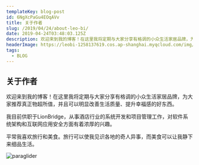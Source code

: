 ```yaml
---
templateKey: blog-post
id: 6NgXcPaGu4EOqAVv
title: 关于作者
slug: /2019/04/24/about-leo-bi/
date: 2019-04-24T03:48:03.125Z
description: 欢迎来到我的博客！在这里我将定期与大家分享有格调的小众生活家居品牌，为大家推荐真正物超所值，并且可以明显改善生活质量、提升幸福感的好东西。
headerImage: https://leobi-1258137619.cos.ap-shanghai.myqcloud.com/img/header-about.jpg
tags:
  - BLOG
---
```


## 关于作者

欢迎来到我的博客！在这里我将定期与大家分享有格调的小众生活家居品牌，为大家推荐真正物超所值，并且可以明显改善生活质量、提升幸福感的好东西。

我目前供职于LionBridge，从事酒店行业的系统开发和项目管理工作，对软件系统架构和互联网应用安全方面有着浓厚的兴趣。

平常我喜欢旅行和美食。旅行可以使我见识各地的奇人异事，而美食可以让我静下来细品生活。

![paraglider](https://leobi-1258137619.cos.ap-shanghai.myqcloud.com/img/leo-paraglider-small.jpg)

